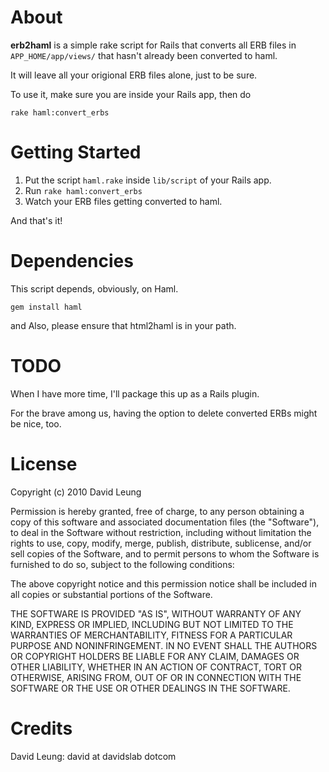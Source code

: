 About
=====
**erb2haml** is a simple rake script for Rails that converts all ERB files in `APP_HOME/app/views/` that hasn't already been converted to haml.

It will leave all your origional ERB files alone, just to be sure.

To use it, make sure you are inside your Rails app, then do

    rake haml:convert_erbs

Getting Started
===============
1. Put the script `haml.rake` inside `lib/script` of your Rails app.
2. Run `rake haml:convert_erbs`
3. Watch your ERB files getting converted to haml.

And that's it!

Dependencies
============
This script depends, obviously, on Haml.

    gem install haml

and Also, please ensure that html2haml is in your path.

TODO
====
When I have more time, I'll package this up as a Rails plugin.

For the brave among us, having the option to delete converted ERBs might be nice, too.

License
=======
Copyright (c) 2010 David Leung

Permission is hereby granted, free of charge, to any person obtaining a copy
of this software and associated documentation files (the "Software"), to deal
in the Software without restriction, including without limitation the rights
to use, copy, modify, merge, publish, distribute, sublicense, and/or sell
copies of the Software, and to permit persons to whom the Software is
furnished to do so, subject to the following conditions:

The above copyright notice and this permission notice shall be included in
all copies or substantial portions of the Software.

THE SOFTWARE IS PROVIDED "AS IS", WITHOUT WARRANTY OF ANY KIND, EXPRESS OR
IMPLIED, INCLUDING BUT NOT LIMITED TO THE WARRANTIES OF MERCHANTABILITY,
FITNESS FOR A PARTICULAR PURPOSE AND NONINFRINGEMENT. IN NO EVENT SHALL THE
AUTHORS OR COPYRIGHT HOLDERS BE LIABLE FOR ANY CLAIM, DAMAGES OR OTHER
LIABILITY, WHETHER IN AN ACTION OF CONTRACT, TORT OR OTHERWISE, ARISING FROM,
OUT OF OR IN CONNECTION WITH THE SOFTWARE OR THE USE OR OTHER DEALINGS IN
THE SOFTWARE.

Credits
======
David Leung: david at davidslab dotcom
